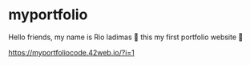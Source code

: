 # myportfolio

Hello friends, my name is Rio ladimas 👋
this my first portfolio website 🥰

https://myportfoliocode.42web.io/?i=1
